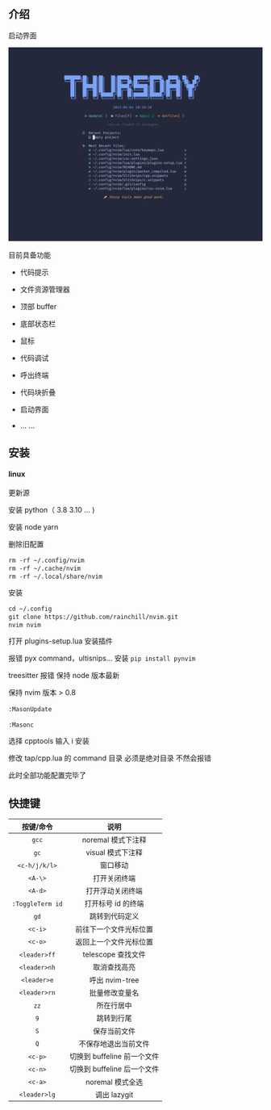 ## 介绍

启动界面

<img title="" src="./doc/img/dashborad.png" alt="" data-align="center">

目前具备功能

- 代码提示

- 文件资源管理器

- 顶部 buffer

- 底部状态栏

- 鼠标

- 代码调试

- 呼出终端

- 代码块折叠

- 启动界面

- ... ...

## 安装

#### linux

更新源

安装 python（ 3.8 3.10 … )

安装 node yarn

删除旧配置

```
rm -rf ~/.config/nvim
rm -rf ~/.cache/nvim
rm -rf ~/.local/share/nvim
```

安装

```
cd ~/.config
git clone https://github.com/rainchill/nvim.git
nvim nvim
```

打开 plugins-setup.lua 安装插件

报错 pyx command，ultisnips... 安装 `pip install pynvim`

treesitter 报错 保持 node 版本最新

保持 nvim 版本 > 0.8

`:MasonUpdate`

`:Masonc`

选择 cpptools 输入 i 安装

修改 tap/cpp.lua 的 command 目录 必须是绝对目录 不然会报错

此时全部功能配置完毕了

## 快捷键

|    按键/命令     |            说明             |
| :--------------: | :-------------------------: |
|      `gcc`       |     noremal 模式下注释      |
|       `gc`       |      visual 模式下注释      |
|  `<c-h/j/k/l>`   |          窗口移动           |
|     `<A-\>`      |        打开关闭终端         |
|     `<A-d>`      |      打开浮动关闭终端       |
| `:ToggleTerm id` |     打开标号 id 的终端      |
|       `gd`       |       跳转到代码定义        |
|     `<c-i>`      |   前往下一个文件光标位置    |
|     `<c-o>`      |   返回上一个文件光标位置    |
|   `<leader>ff`   |     telescope 查找文件      |
|   `<leader>nh`   |        取消查找高亮         |
|   `<leader>e`    |       呼出 nvim-tree        |
|   `<leader>rn`   |       批量修改变量名        |
|       `zz`       |         所在行居中          |
|       `9`        |         跳转到行尾          |
|       `S`        |        保存当前文件         |
|       `Q`        |    不保存地退出当前文件     |
|     `<c-p>`      | 切换到 buffeline 前一个文件 |
|     `<c-n>`      | 切换到 buffeline 后一个文件 |
|     `<c-a>`      |      noremal 模式全选       |
|   `<leader>lg`   |        调出 lazygit         |
